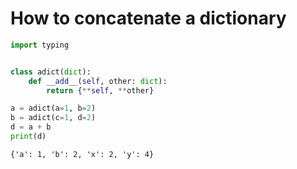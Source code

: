 # How to concatenate a dictionary


```py
import typing


class adict(dict):
    def __add__(self, other: dict):
        return {**self, **other}

a = adict(a=1, b=2)
b = adict(c=1, d=2)
d = a + b
print(d)
```

```output
{'a': 1, 'b': 2, 'x': 2, 'y': 4}
```